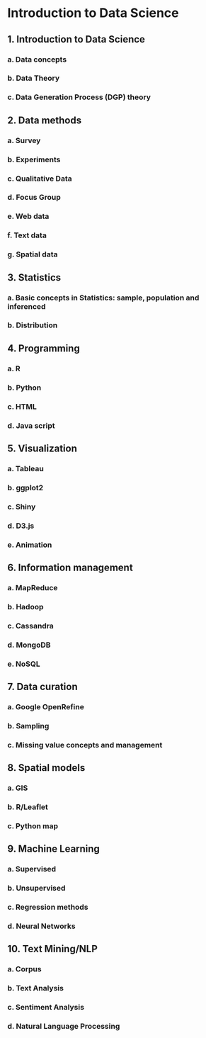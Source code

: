 # Introduction to Data Science

## 1.	Introduction to Data Science
### a.	Data concepts
### b.	Data Theory
### c.	Data Generation Process (DGP) theory
## 2.	Data methods
### a.	Survey
### b.	Experiments
### c.	Qualitative Data 
### d.	Focus Group
### e.	Web data
### f.	Text data
### g.	Spatial data
## 3.	Statistics
### a.	Basic concepts in Statistics: sample, population and inferenced
### b.  Distribution
## 4.	Programming
### a.	R
### b.	Python
### c.	HTML
### d.	Java script
## 5.	Visualization
### a.	Tableau
### b.	ggplot2
### c.	Shiny
### d.	D3.js
### e.	Animation
## 6.	Information management
### a.	MapReduce
### b.	Hadoop
### c.	Cassandra 
### d.	MongoDB
### e.	NoSQL
## 7.	Data curation
### a.	Google OpenRefine
### b.	Sampling
### c.	Missing value concepts and management
## 8.	Spatial models
### a.	GIS
### b.	R/Leaflet
### c.	Python map
## 9.	Machine Learning
### a.	Supervised
### b.	Unsupervised
### c.	Regression methods
### d.	Neural Networks
## 10.	Text Mining/NLP
### a.	Corpus
### b.	Text Analysis
### c.	Sentiment Analysis
### d.	Natural Language Processing
